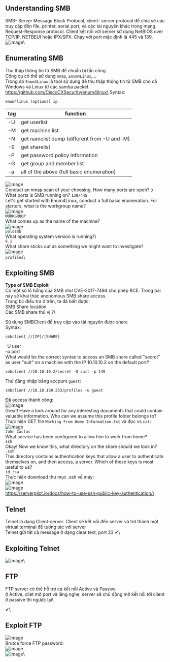 <h2>Understanding SMB</h2>

SMB- Server Message Block Protocol, client- server protocol để chia sẻ các truy cập đến file, printer, serial port, và các tài nguyên khác trong mạng.\
Request-Response protocol. Client kết nối với server sử dụng NetBIOS over TCP/IP, NETBEUI hoặc IPX/SPX. Chạy với port mặc định là 445 và 139.\
![image](https://user-images.githubusercontent.com/95600382/150717151-e24b5ee8-44f1-42fa-807a-e28c286cabef.png)\

<h2>Enumerating SMB</h2>

Thu thập thông tin từ SMB để chuẩn bị tấn công\
Công cụ có thể sử dụng `nmap`, `Enum4Linux`,...\
Trong đó `Enum4Linux` là tool sử dụng để thu thập thông tin từ SMB cho cả Windows và Linux từ các samba packet\
https://github.com/CiscoCXSecurity/enum4linux\
Syntax:
```
enum4linux [options] ip
```
|tag|function|
|---|---|
|-U|get userlist|
|-M|get machine list|
|-N|get namelist dump (different from -U and-M)|
|-S|get sharelist|
|-P|get password policy information|
|-G|get group and member list|
|-a|all of the above (full basic enumeration)|

![image](https://user-images.githubusercontent.com/95600382/150718456-e3c8293b-7113-49e2-a088-d9efbc87a261.png)\
Conduct an nmap scan of your choosing, How many ports are open? `3`\
What ports is SMB running on? `139/445`\
Let's get started with Enum4Linux, conduct a full basic enumeration. For starters, what is the workgroup name?\
![image](https://user-images.githubusercontent.com/95600382/150718706-506f3e71-e25a-48bc-b155-2a68eda8c032.png)\
`WORKGROUP`\
What comes up as the name of the machine?\
![image](https://user-images.githubusercontent.com/95600382/150718902-299b8fc9-7070-41a5-8930-a37a2bc809c3.png)\
`polosmb`\
What operating system version is running?\    
`6.1`\
What share sticks out as something we might want to investigate?\
![image](https://user-images.githubusercontent.com/95600382/150719226-46fdcc8a-3248-474b-9260-e5b9d7fda36d.png)\
`profiles`\

<h2>Exploiting SMB</h2>

**Type of SMB Exploit**\
Có một số lỗ hổng của SMB như CVE-2017-7494 cho phép RCE. Trong bài này sẽ khai thác anonomous SMB share access.\
Trong bc điều tra ở trên, ta đã biết được:\
SMB Share location\
Các SMB share thú vị ?\

Sử dụng SMBClient để truy cập vào tài nguyên được share\
Syntax:
```
smbclient //[IP]/[SHARE]
```
-U user\
-p port\
What would be the correct syntax to access an SMB share called "secret" as user "suit" on a machine with the IP 10.10.10.2 on the default port?
```
smbclient //10.10.10.2/secret -U suit -p 149
```
Thử đăng nhập bằng accpunt `guest`:
```
smbclient //10.10.180.253/profiles -u guest
```
Đã access thành công:\
![image](https://user-images.githubusercontent.com/95600382/150723030-31a5187a-2768-4d5e-b603-70339a1d5d89.png)\
Great! Have a look around for any interesting documents that could contain valuable information. Who can we assume this profile folder belongs to?\
Thực hiện GET file `Working From Home Information.txt` và đọc vs `cat`:\
![image](https://user-images.githubusercontent.com/95600382/150738004-ea8ea459-2f3b-41a7-8bd7-efce50f27113.png)\
`John Cactus`\
What service has been configured to allow him to work from home?\
`ssh`\
Okay! Now we know this, what directory on the share should we look in?\
`.ssh`\
This directory contains authentication keys that allow a user to authenticate themselves on, and then access, a server. Which of these keys is most useful to us?\
`id_rsa`\
Thực hiện download thư mục .ssh về máy:\
![image](https://user-images.githubusercontent.com/95600382/150738797-eb12e800-022e-4140-bca9-e9004f8acce8.png)\
![image](https://user-images.githubusercontent.com/95600382/150740482-57a32fa1-9121-4292-9a17-9aeab01642f2.png)\
https://serverpilot.io/docs/how-to-use-ssh-public-key-authentication/\

<h2>Telnet</h2>

Telnet là dạng Client-server. Client sẽ kết nối đến server và trở thành một virtual terminal để tương tác với server\
Telnet gửi tất cả message ở dạng clear text, port 23
✔\

<h2>Exploiting Telnet</h2>

![image](https://user-images.githubusercontent.com/95600382/150752120-daae686b-ea98-4b9e-9fce-f9dee964aaa0.png)\

<h2>FTP</h2>

FTP server có thể hỗ trợ cả kết nối Active và Passive\
ở Active, cliet mở port và lắng nghe, server sẽ chủ động mở kết nối tới client\
ở passive thì ngược lại\

✔\

<h2>Exploit FTP</h2>

![image](https://user-images.githubusercontent.com/95600382/150757764-08ce8321-5f50-461e-8aa2-e5c029de5a46.png)\
Brutce force FTP password:\
![image](https://user-images.githubusercontent.com/95600382/150758084-7d48ff35-9431-4d0c-a40d-b2a8af521b86.png)\
![image](https://user-images.githubusercontent.com/95600382/150758538-f3f519d0-9f08-43ef-b5ee-eb175044b605.png)\












